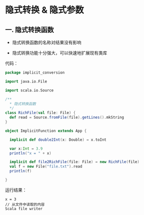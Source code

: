 # 隐式转换 & 隐式参数

## 一. 隐式转换函数

- 隐式转换函数的名称对结果没有影响

- 隐式转换功能十分强大，可以快速地扩展现有类库

代码：

```scala
package implicit_conversion

import java.io.File

import scala.io.Source

/**
  * 隐式转换函数
  */
class RichFile(val file: File) {
  def read = Source.fromFile(file).getLines().mkString
}

object ImplicitFunction extends App {

  implicit def double2Int(x: Double) = x.toInt

  var x:Int = 3.9
  println("x = " + x)

  implicit def file2RichFile(file: File) = new RichFile(file)
  val f = new File("file.txt").read
  println(f)

}
```

运行结果：

```
x = 3
// 从文件中读取的内容
Scala file writer
```
